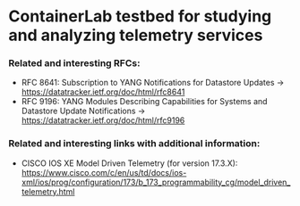 # ContainerLab testbed for studying and analyzing telemetry services

### Related and interesting RFCs:

- RFC 8641: Subscription to YANG Notifications for Datastore Updates -> https://datatracker.ietf.org/doc/html/rfc8641
- RFC 9196: YANG Modules Describing Capabilities for Systems and Datastore Update Notifications -> https://datatracker.ietf.org/doc/html/rfc9196

### Related and interesting links with additional information:

- CISCO IOS XE Model Driven Telemetry (for version 17.3.X): https://www.cisco.com/c/en/us/td/docs/ios-xml/ios/prog/configuration/173/b_173_programmability_cg/model_driven_telemetry.html
